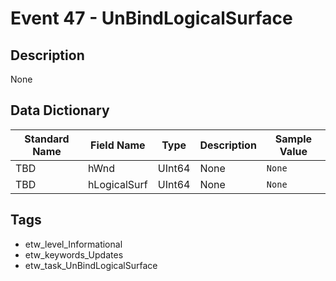# Event 47 - UnBindLogicalSurface

## Description
None

## Data Dictionary
|Standard Name|Field Name|Type|Description|Sample Value|
|---|---|---|---|---|
|TBD|hWnd|UInt64|None|`None`|
|TBD|hLogicalSurf|UInt64|None|`None`|

## Tags
* etw_level_Informational
* etw_keywords_Updates
* etw_task_UnBindLogicalSurface